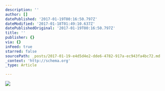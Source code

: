 ```yaml
---
description: ''
author: []
datePublished: '2017-01-19T00:16:50.797Z'
dateModified: '2017-01-18T01:49:10.637Z'
datePublishedOriginal: '2017-01-19T00:16:50.797Z'
title: ''
publisher: {}
via: {}
inFeed: true
starred: false
sourcePath: _posts/2017-01-19-e4d5d4e2-dde6-4782-917a-ec943fa4bc72.md
_context: 'http://schema.org'
_type: Article

---
```

![](https://the-grid-user-content.s3-us-west-2.amazonaws.com/91f2d44c-1f3d-4fd9-bf44-dda9e29e752c.jpg)